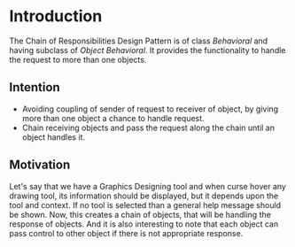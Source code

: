 # Introduction
The Chain of Responsibilities Design Pattern is of class *Behavioral* and having subclass of *Object Behavioral*. It provides the functionality to handle the request to more than one objects.

## Intention
* Avoiding coupling of sender of request to receiver of object, by giving more than one object a chance to handle request.
* Chain receiving objects and pass the request along the chain until an object handles it.

## Motivation
Let's say that we have a Graphics Designing tool and when curse hover any drawing tool, its information should be displayed, but it depends upon the tool and context. If no tool is selected than a general help message should be shown. Now, this creates a chain of objects, that will be handling the response of objects. And it is also interesting to note that each object can pass control to other object if there is not appropriate response.